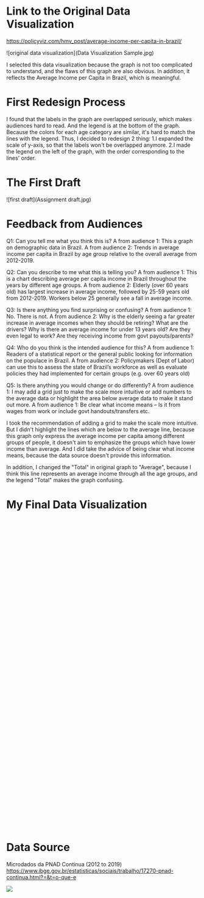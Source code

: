 # Link to the Original Data Visualization

https://policyviz.com/hmv_post/average-income-per-capita-in-brazil/

![original data visualization](Data Visualization Sample.jpg)

I selected this data visualization because the graph is not too complicated to understand, and the flaws of this graph are also obvious. In addition, it reflects the Average Income per Capita in Brazil, which is meaningful.

# First Redesign Process

I found that the labels in the graph are overlapped seriously, which makes audiences hard to read. And the legend is at the bottom of the graph. Because the colors for each age category are similar, it's hard to match the lines with the legend.
Thus, I decided to redesign 2 thing: 1.I expanded the scale of y-axis, so that the labels won't be overlapped anymore. 2.I made the legend on the left of the graph, with the order corresponding to the lines' order.

# The First Draft

![first draft](Assignment draft.jpg)

# Feedback from Audiences

Q1: Can you tell me what you think this is?
A from audience 1: This a graph on demographic data in Brazil.
A from audience 2: Trends in average income per capita in Brazil by age group relative to the overall average from 2012-2019. 

Q2: Can you describe to me what this is telling you?
A from audience 1: This is a chart describing average per capita income in Brazil throughout the years by different age groups.
A from audience 2: Elderly (over 60 years old) has largest increase in average income, followed by 25-59 years old from 2012-2019. Workers below 25 generally see a fall in average income. 

Q3: Is there anything you find surprising or confusing?
A from audience 1: No. There is not.
A from audience 2: Why is the elderly seeing a far greater increase in average incomes when they should be retiring? What are the drivers?
Why is there an average income for under 13 years old? Are they even legal to work? Are they receiving income from govt payouts/parents?

Q4: Who do you think is the intended audience for this?
A from audience 1: Readers of a statistical report or the general public looking for information on the populace in Brazil.
A from audience 2: Policymakers (Dept of Labor) can use this to assess the state of Brazil’s workforce as well as evaluate policies they had implemented for certain groups (e.g. over 60 years old)

Q5: Is there anything you would change or do differently?
A from audience 1: I may add a grid just to make the scale more intuitive or add numbers to the average data or highlight the area below average data to make it stand out more.
A from audience 1: Be clear what income means – Is it from wages from work or include govt handouts/transfers etc.


I took the recommendation of adding a grid to make the scale more intuitive. But I didn't highlight the lines which are below to the average line, because this graph only express the average income per capita among different groups of people, it doesn't aim to emphasize the groups which have lower income than average. And I did take the advice of being clear what income means, because the data source doesn't provide this information.

In addition, I changed the "Total" in original graph to "Average", because I think this line represents an average income through all the age groups, and the legend "Total" makes the graph confusing.

# My Final Data Visualization

<script type='text/javascript' src='https://prod-apnortheast-a.online.tableau.com/javascripts/api/viz_v1.js'></script><div class='tableauPlaceholder' style='width: 1504px; height: 808px;'><object class='tableauViz' width='1504' height='808' style='display:none;'><param name='host_url' value='https%3A%2F%2Fprod-apnortheast-a.online.tableau.com%2F' /> <param name='embed_code_version' value='3' /> <param name='site_root' value='&#47;t&#47;siyugongtableau' /><param name='name' value='AverageIncomeperCapitainBrazil&#47;Sheet1' /><param name='tabs' value='no' /><param name='toolbar' value='yes' /><param name='showAppBanner' value='false' /></object></div>

# Data Source

Microdados da PNAD Continua (2012 to 2019)
https://www.ibge.gov.br/estatisticas/sociais/trabalho/17270-pnad-continua.html?=&t=o-que-e






<div class='tableauPlaceholder' id='viz1613931703260' style='position: relative'><noscript><a href='#'><img alt=' ' src='https:&#47;&#47;public.tableau.com&#47;static&#47;images&#47;As&#47;Assignment3_16139316854420&#47;Sheet1&#47;1_rss.png' style='border: none' /></a></noscript><object class='tableauViz'  style='display:none;'><param name='host_url' value='https%3A%2F%2Fpublic.tableau.com%2F' /> <param name='embed_code_version' value='3' /> <param name='site_root' value='' /><param name='name' value='Assignment3_16139316854420&#47;Sheet1' /><param name='tabs' value='no' /><param name='toolbar' value='yes' /><param name='static_image' value='https:&#47;&#47;public.tableau.com&#47;static&#47;images&#47;As&#47;Assignment3_16139316854420&#47;Sheet1&#47;1.png' /> <param name='animate_transition' value='yes' /><param name='display_static_image' value='yes' /><param name='display_spinner' value='yes' /><param name='display_overlay' value='yes' /><param name='display_count' value='yes' /><param name='language' value='en' /><param name='filter' value='publish=yes' /></object></div>                <script type='text/javascript'>                    var divElement = document.getElementById('viz1613931703260');                    var vizElement = divElement.getElementsByTagName('object')[0];                    vizElement.style.width='100%';vizElement.style.height=(divElement.offsetWidth*0.75)+'px';                    var scriptElement = document.createElement('script');                    scriptElement.src = 'https://public.tableau.com/javascripts/api/viz_v1.js';                    vizElement.parentNode.insertBefore(scriptElement, vizElement);                </script>
